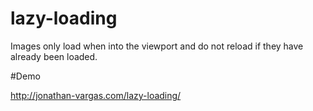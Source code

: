 # lazy-loading

Images only load when into the viewport and do not reload if they have already been loaded.

#Demo

http://jonathan-vargas.com/lazy-loading/

